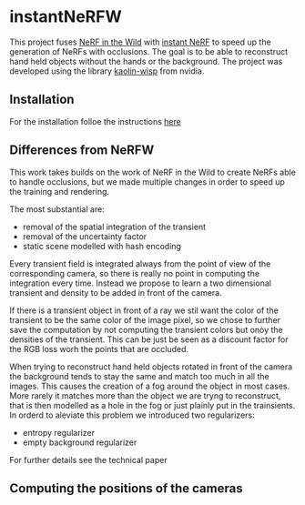 # instantNeRFW

This project fuses [NeRF in the Wild](https://nerf-w.github.io/) with [instant NeRF](https://nvlabs.github.io/instant-ngp/) to speed up the generation of NeRFs with occlusions. 
The goal is to be able to reconstruct hand held objects without the hands or the background.
The project was developed using the library [kaolin-wisp](https://github.com/NVIDIAGameWorks/kaolin-wisp) from nvidia.


## Installation

For the installation folloe the instructions [here](/resources/installation.md)

## Differences from NeRFW

This work takes builds on the work of NeRF in the Wild to create NeRFs able to handle occlusions, but we made multiple changes in order to speed up the training and rendering. 

The most substantial are:
- removal of the spatial integration of the transient
- removal of the uncertainty factor
- static scene modelled with hash encoding

Every transient field is integrated always from the point of view of the corresponding camera, so there is really no point in computing the integration every time. 
Instead we propose to learn a two dimensional transient and density to be added in front of the camera.

If there is a transient object in front of a ray we stil want the color of the transient to be the same color of the image pixel, so we chose to further save the computation by not computing the transient colors but onòy the densities of the transient. This can be just be seen as a discount factor for the RGB loss worh the points that are occluded.

When trying to reconstruct hand held objects rotated in front of the camera the background tends to stay the same and match too much in all the images. This causes the creation of a fog around the object in most cases. More rarely it matches more than the object we are tryng to reconstruct, that is then modelled as a hole in the fog or just plainly put in the trainsients.
In orderd to aleviate this problem we introduced two regularizers:
- entropy regularizer
- empty background regularizer

For further details see the technical paper

## Computing the positions of the cameras


